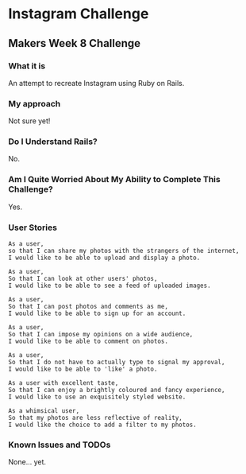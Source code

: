 # Instagram Challenge
## Makers Week 8 Challenge

### What it is

An attempt to recreate Instagram using Ruby on Rails.

### My approach

Not sure yet!

### Do I Understand Rails?

No.

### Am I Quite Worried About My Ability to Complete This Challenge?

Yes.

### User Stories
```
As a user,
so that I can share my photos with the strangers of the internet,
I would like to be able to upload and display a photo.
```

```
As a user,
So that I can look at other users' photos,
I would like to be able to see a feed of uploaded images.
```

```
As a user,
So that I can post photos and comments as me,
I would like to be able to sign up for an account.
```

```
As a user,
So that I can impose my opinions on a wide audience,
I would like to be able to comment on photos.
```

```
As a user,
So that I do not have to actually type to signal my approval,
I would like to be able to 'like' a photo.
```

```
As a user with excellent taste,
So that I can enjoy a brightly coloured and fancy experience,
I would like to use an exquisitely styled website.
```

```
As a whimsical user,
So that my photos are less reflective of reality,
I would like the choice to add a filter to my photos.
```

### Known Issues and TODOs

None... yet.
